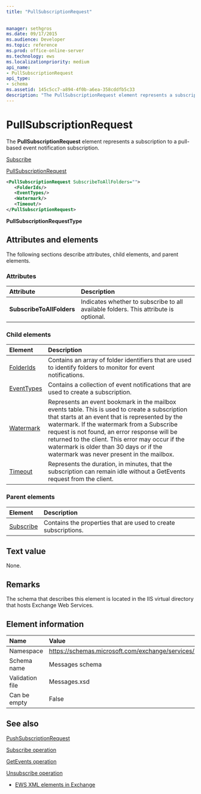 ```yaml
---
title: "PullSubscriptionRequest"
 
 
manager: sethgros
ms.date: 09/17/2015
ms.audience: Developer
ms.topic: reference
ms.prod: office-online-server
ms.technology: ews
ms.localizationpriority: medium
api_name:
- PullSubscriptionRequest
api_type:
- schema
ms.assetid: 145c5cc7-a894-4f0b-a6ea-358cddfb5c33
description: "The PullSubscriptionRequest element represents a subscription to a pull-based event notification subscription."
---
```


# PullSubscriptionRequest

The **PullSubscriptionRequest** element represents a subscription to a pull-based event notification subscription. 
  
[Subscribe](subscribe.md)
  
[PullSubscriptionRequest](pullsubscriptionrequest.md)
  
```XML
<PullSubscriptionRequest SubscribeToAllFolders="">
   <FolderIds/>
   <EventTypes/>
   <Watermark/>
   <Timeout/>
</PullSubscriptionRequest>
```

 **PullSubscriptionRequestType**
## Attributes and elements

The following sections describe attributes, child elements, and parent elements.
  
### Attributes

|**Attribute**|**Description**|
|:-----|:-----|
|**SubscribeToAllFolders** <br/> |Indicates whether to subscribe to all available folders. This attribute is optional.  <br/> |
   
### Child elements

|**Element**|**Description**|
|:-----|:-----|
|[FolderIds](folderids.md) <br/> |Contains an array of folder identifiers that are used to identify folders to monitor for event notifications.  <br/> |
|[EventTypes](eventtypes.md) <br/> |Contains a collection of event notifications that are used to create a subscription.  <br/> |
|[Watermark](watermark.md) <br/> |Represents an event bookmark in the mailbox events table. This is used to create a subscription that starts at an event that is represented by the watermark. If the watermark from a Subscribe request is not found, an error response will be returned to the client. This error may occur if the watermark is older than 30 days or if the watermark was never present in the mailbox.  <br/> |
|[Timeout](timeout.md) <br/> |Represents the duration, in minutes, that the subscription can remain idle without a GetEvents request from the client.  <br/> |
   
### Parent elements

|**Element**|**Description**|
|:-----|:-----|
|[Subscribe](subscribe.md) <br/> |Contains the properties that are used to create subscriptions.  <br/> |
   
## Text value

None.
  
## Remarks

The schema that describes this element is located in the IIS virtual directory that hosts Exchange Web Services.
  
## Element information

|**Name**|**Value**|
|:-----|:-----|
|Namespace  <br/> |https://schemas.microsoft.com/exchange/services/2006/messages  <br/> |
|Schema name  <br/> |Messages schema  <br/> |
|Validation file  <br/> |Messages.xsd  <br/> |
|Can be empty  <br/> |False  <br/> |
   
## See also



[PushSubscriptionRequest](pushsubscriptionrequest.md)
  
[Subscribe operation](subscribe-operation.md)
  
[GetEvents operation](getevents-operation.md)
  
[Unsubscribe operation](unsubscribe-operation.md)


- [EWS XML elements in Exchange](ews-xml-elements-in-exchange.md)

